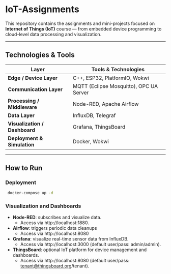 # IoT-Assignments

This repository contains the assignments and mini-projects focused on **Internet of Things (IoT)** course — from embedded device programming to cloud-level data processing and visualization.  

---

## Technologies & Tools

| Layer | Tools & Technologies |
|-------|----------------------|
| **Edge / Device Layer** | C++, ESP32, PlatformIO, Wokwi |
| **Communication Layer** | MQTT (Eclipse Mosquitto), OPC UA Server |
| **Processing / Middleware** | Node-RED, Apache Airflow |
| **Data Layer** | InfluxDB, Telegraf |
| **Visualization / Dashboard** | Grafana, ThingsBoard |
| **Deployment & Simulation** | Docker, Wokwi |

---

## How to Run

### Deployment

  ```bash
   docker-compose up -d
  ```

### Visualization and Dashboards

+ **Node-RED**: subscribes and visualize data.
  - Access via http://localhost:1880.
+ **Airflow**: triggers periodic data cleanups
  - Access via http://localhost:8080
+ **Grafana**: visualize real-time sensor data from InfluxDB.
  - Access via http://localhost:3000 (default user/pass: admin/admin).
+ **ThingsBoard**: optional IoT platform for device management and dashboards.
  - Access via http://localhost:8080 (default user/pass: tenant@thingsboard.org/tenant).



